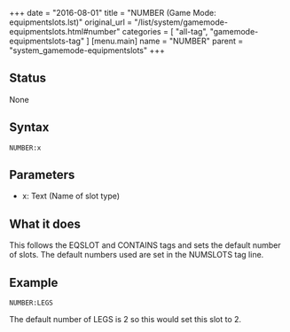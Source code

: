 +++
date = "2016-08-01"
title = "NUMBER (Game Mode: equipmentslots.lst)"
original_url = "/list/system/gamemode-equipmentslots.html#number"
categories = [ "all-tag", "gamemode-equipmentslots-tag" ]
[menu.main]
    name = "NUMBER"
    parent = "system_gamemode-equipmentslots"
+++

## Status

None

## Syntax

`NUMBER:x`

## Parameters

-   x: Text (Name of slot type)



What it does
------------

This follows the EQSLOT and CONTAINS tags and sets the default number of
slots. The default numbers used are set in the NUMSLOTS tag line.

Example
-------

`NUMBER:LEGS`

The default number of LEGS is 2 so this would set this slot to 2.

